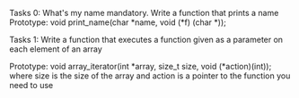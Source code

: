 Tasks 0: What's my name mandatory.
Write a function that prints a name
Prototype: void print_name(char *name, void (*f) (char *));

Tasks 1: 
Write a function that executes a function given as a parameter on each element of an array

Prototype: void array_iterator(int *array, size_t size, void (*action)(int));
where size is the size of the array
and action is a pointer to the function you need to use
